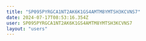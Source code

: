 ```yaml
---
title: "SP095PYRGCA1NT2AK6K1GS4AMTM8YMTSH3KCVNS7"
date: 2024-07-17T08:53:16.354Z
user: SP095PYRGCA1NT2AK6K1GS4AMTM8YMTSH3KCVNS7
layout: "users"
---
```

    